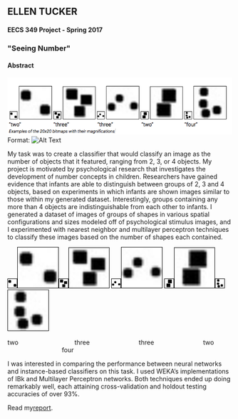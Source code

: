 ## ELLEN TUCKER
#### EECS 349 Project - Spring 2017
### "Seeing Number"


#### Abstract

![figure1](fig1.png)
Format: ![Alt Text](url)

My task was to create a classifier that would classify an image as the number of objects that it featured, ranging from 2, 3, or 4 objects.  My project is motivated by psychological research that investigates the development of number concepts in children.  Researchers have gained evidence that infants are able to distinguish between groups of 2, 3 and 4 objects, based on experiments in which infants are shown images similar to those within my generated dataset.  Interestingly, groups containing any more than 4 objects are indistinguishable from each other to infants.  I generated a dataset of images of groups of shapes in various spatial configurations and sizes modeled off of psychological stimulus images, and I experimented with nearest neighbor and multilayer perceptron techniques to classify these images based on the number of shapes each contained.


<span style="overflow: hidden; display: inline-block; margin: 0.00px 0.00px; border: 1.33px solid #000000; transform: rotate(0.00rad) translateZ(0px); -webkit-transform: rotate(0.00rad) translateZ(0px); width: 20.00px; height: 20.00px;"><img alt="19-TWENTYTWENTY-two.jpg" src="19-TWENTYTWENTY-two.jpg" style="width: 20.00px; height: 20.00px; margin-left: 0.00px; margin-top: 0.00px; transform: rotate(0.00rad) translateZ(0px); -webkit-transform: rotate(0.00rad) translateZ(0px);" title=""></span><span style="overflow: hidden; display: inline-block; margin: 0.00px 0.00px; border: 1.33px solid #000000; transform: rotate(0.00rad) translateZ(0px); -webkit-transform: rotate(0.00rad) translateZ(0px); width: 90.50px; height: 90.50px;"><img alt="19-TWENTYTWENTY-two.jpg" src="19-TWENTYTWENTY-two.jpg" style="width: 90.50px; height: 90.50px; margin-left: 0.00px; margin-top: 0.00px; transform: rotate(0.00rad) translateZ(0px); -webkit-transform: rotate(0.00rad) translateZ(0px);" title=""></span><span style="overflow: hidden; display: inline-block; margin: 0.00px 0.00px; border: 1.33px solid #000000; transform: rotate(0.00rad) translateZ(0px); -webkit-transform: rotate(0.00rad) translateZ(0px); width: 20.00px; height: 20.00px;"><img alt="10-TWENTYTWENTY.jpg" src="10-TWENTYTWENTY.jpg" style="width: 20.00px; height: 20.00px; margin-left: 0.00px; margin-top: 0.00px; transform: rotate(0.00rad) translateZ(0px); -webkit-transform: rotate(0.00rad) translateZ(0px);" title=""></span><span style="overflow: hidden; display: inline-block; margin: 0.00px 0.00px; border: 1.33px solid #000000; transform: rotate(0.00rad) translateZ(0px); -webkit-transform: rotate(0.00rad) translateZ(0px); width: 90.36px; height: 90.36px;"><img alt="10-TWENTYTWENTY.jpg" src="10-TWENTYTWENTY.jpg" style="width: 90.36px; height: 90.36px; margin-left: 0.00px; margin-top: 0.00px; transform: rotate(0.00rad) translateZ(0px); -webkit-transform: rotate(0.00rad) translateZ(0px);" title=""></span><span>&nbsp;</span><span style="overflow: hidden; display: inline-block; margin: 0.00px 0.00px; border: 1.33px solid #000000; transform: rotate(0.00rad) translateZ(0px); -webkit-transform: rotate(0.00rad) translateZ(0px); width: 20.00px; height: 20.00px;"><img alt="13-TWENTYTWENTY.jpg" src="13-TWENTYTWENTY.jpg" style="width: 20.00px; height: 20.00px; margin-left: 0.00px; margin-top: 0.00px; transform: rotate(0.00rad) translateZ(0px); -webkit-transform: rotate(0.00rad) translateZ(0px);" title=""></span><span style="overflow: hidden; display: inline-block; margin: 0.00px 0.00px; border: 1.33px solid #000000; transform: rotate(0.00rad) translateZ(0px); -webkit-transform: rotate(0.00rad) translateZ(0px); width: 91.22px; height: 91.22px;"><img alt="13-TWENTYTWENTY.jpg" src="13-TWENTYTWENTY.jpg" style="width: 91.22px; height: 91.22px; margin-left: 0.00px; margin-top: 0.00px; transform: rotate(0.00rad) translateZ(0px); -webkit-transform: rotate(0.00rad) translateZ(0px);" title=""></span><span>&nbsp;</span><span style="overflow: hidden; display: inline-block; margin: 0.00px 0.00px; border: 1.33px solid #000000; transform: rotate(0.00rad) translateZ(0px); -webkit-transform: rotate(0.00rad) translateZ(0px); width: 20.00px; height: 20.00px;"><img alt="20-TWENTYTWENTY.jpg" src="20-TWENTYTWENTY.jpg" style="width: 20.00px; height: 20.00px; margin-left: 0.00px; margin-top: 0.00px; transform: rotate(0.00rad) translateZ(0px); -webkit-transform: rotate(0.00rad) translateZ(0px);" title=""></span><span style="overflow: hidden; display: inline-block; margin: 0.00px 0.00px; border: 1.33px solid #000000; transform: rotate(0.00rad) translateZ(0px); -webkit-transform: rotate(0.00rad) translateZ(0px); width: 90.38px; height: 90.38px;"><img alt="20-TWENTYTWENTY.jpg" src="20-TWENTYTWENTY.jpg" style="width: 90.38px; height: 90.38px; margin-left: 0.00px; margin-top: 0.00px; transform: rotate(0.00rad) translateZ(0px); -webkit-transform: rotate(0.00rad) translateZ(0px);" title=""></span><span style="overflow: hidden; display: inline-block; margin: 0.00px 0.00px; border: 1.33px solid #000000; transform: rotate(0.00rad) translateZ(0px); -webkit-transform: rotate(0.00rad) translateZ(0px); width: 20.00px; height: 20.00px;"><img alt="37-TWENTYTWENTY.jpg" src="37-TWENTYTWENTY.jpg" style="width: 20.00px; height: 20.00px; margin-left: 0.00px; margin-top: 0.00px; transform: rotate(0.00rad) translateZ(0px); -webkit-transform: rotate(0.00rad) translateZ(0px);" title=""></span><span style="overflow: hidden; display: inline-block; margin: 0.00px 0.00px; border: 1.33px solid #000000; transform: rotate(0.00rad) translateZ(0px); -webkit-transform: rotate(0.00rad) translateZ(0px); width: 91.38px; height: 91.38px;"><img alt="37-TWENTYTWENTY.jpg" src="37-TWENTYTWENTY.jpg" style="width: 91.38px; height: 91.38px; margin-left: 0.00px; margin-top: 0.00px; transform: rotate(0.00rad) translateZ(0px); -webkit-transform: rotate(0.00rad) translateZ(0px);" title=""></span>

two &nbsp;&nbsp;&nbsp;&nbsp;&nbsp;&nbsp;&nbsp;&nbsp;&nbsp;&nbsp;&nbsp;&nbsp;&nbsp;&nbsp;&nbsp;&nbsp;&nbsp; &nbsp; &nbsp; &nbsp;&nbsp;&nbsp;&nbsp;&nbsp;&nbsp;&nbsp;&nbsp; three &nbsp;&nbsp;&nbsp;&nbsp;&nbsp;&nbsp;&nbsp;&nbsp;&nbsp;&nbsp;&nbsp;&nbsp;&nbsp;&nbsp;&nbsp;&nbsp;&nbsp;  &nbsp;&nbsp;&nbsp;&nbsp;&nbsp;&nbsp;&nbsp;&nbsp; three &nbsp;&nbsp;&nbsp;&nbsp;&nbsp;&nbsp;&nbsp;&nbsp;&nbsp;&nbsp;&nbsp;&nbsp;&nbsp;&nbsp;&nbsp;&nbsp;&nbsp;  &nbsp;&nbsp;&nbsp;&nbsp;&nbsp;&nbsp;&nbsp;&nbsp;  two &nbsp;&nbsp;&nbsp;&nbsp;&nbsp;&nbsp;&nbsp;&nbsp;&nbsp;&nbsp;&nbsp;&nbsp;&nbsp;&nbsp;&nbsp;&nbsp;&nbsp; &nbsp; &nbsp; &nbsp;&nbsp;&nbsp;&nbsp;&nbsp;&nbsp;&nbsp;&nbsp; four


I was interested in comparing the performance between neural networks and instance-based classifiers on this task.  I used WEKA’s implementations of IBk and Multilayer Perceptron networks.  Both techniques ended up doing remarkably well, each attaining cross-validation and holdout testing accuracies of over 93%.
 
 
 


Read my[report](https://etucker-colorado.github.io/Number-Learning/).


